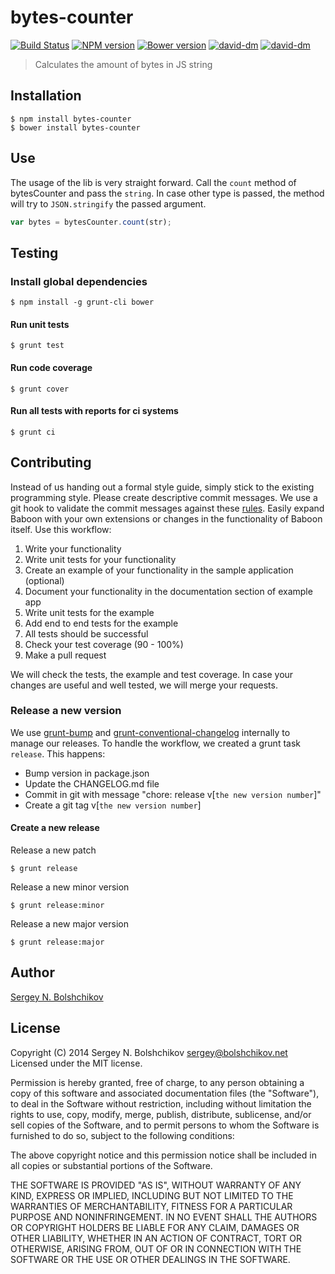 # bytes-counter
[![Build Status](https://secure.travis-ci.org/bolshchikov/bytes-counter.svg?branch=master)](https://travis-ci.org/bolshchikov/bytes-counter) [![NPM version](https://badge.fury.io/js/bytes-counter.svg)](http://badge.fury.io/js/bytes-counter) [![Bower version](https://badge.fury.io/bo/bytes-counter.svg)](http://badge.fury.io/bo/bytes-counter) [![david-dm](https://david-dm.org/bolshchikov/bytes-counter.svg?theme=shields.io)](https://david-dm.org/bolshchikov/bytes-counter/)
[![david-dm](https://david-dm.org/bolshchikov/bytes-counter/dev-status.svg?theme=shields.io)](https://david-dm.org/bolshchikov/bytes-counter#info=devDependencies&view=table)

> Calculates the amount of bytes in JS string

## Installation 
    $ npm install bytes-counter
    $ bower install bytes-counter

## Use
The usage of the lib is very straight forward. Call the `count` method of bytesCounter and pass the `string`.
In case other type is passed, the method will try to `JSON.stringify` the passed argument. 

```js
var bytes = bytesCounter.count(str);
```

## Testing
### Install global dependencies

    $ npm install -g grunt-cli bower

#### Run unit tests

    $ grunt test

#### Run code coverage

    $ grunt cover

#### Run all tests with reports for ci systems

    $ grunt ci

## Contributing
Instead of us handing out a formal style guide, simply stick to the existing programming style. Please create descriptive commit messages.
We use a git hook to validate the commit messages against these [rules](https://docs.google.com/document/d/1QrDFcIiPjSLDn3EL15IJygNPiHORgU1_OOAqWjiDU5Y/edit#heading=h.uyo6cb12dt6w).
Easily expand Baboon with your own extensions or changes in the functionality of Baboon itself. Use this workflow:

1. Write your functionality
2. Write unit tests for your functionality
3. Create an example of your functionality in the sample application (optional)
4. Document your functionality in the documentation section of example app
5. Write unit tests for the example
6. Add end to end tests for the example
7. All tests should be successful
8. Check your test coverage (90 - 100%)
9. Make a pull request

We will check the tests, the example and test coverage. In case your changes are useful and well tested, we will merge your requests.

### Release a new version
We use [grunt-bump](https://github.com/vojtajina/grunt-bump) and [grunt-conventional-changelog](https://github.com/btford/grunt-conventional-changelog) internally to manage our releases.
To handle the workflow, we created a grunt task `release`. This happens:

* Bump version in package.json
* Update the CHANGELOG.md file
* Commit in git with message "chore: release v[`the new version number`]"
* Create a git tag v[`the new version number`]

#### Create a new release
Release a new patch

    $ grunt release

Release a new minor version

    $ grunt release:minor

Release a new major version

    $ grunt release:major

## Author
[Sergey N. Bolshchikov](http://bolshchikov.net)

## License
Copyright (C) 2014 Sergey N. Bolshchikov <sergey@bolshchikov.net>
Licensed under the MIT license.

Permission is hereby granted, free of charge, to any person obtaining a copy
of this software and associated documentation files (the "Software"), to deal
in the Software without restriction, including without limitation the rights
to use, copy, modify, merge, publish, distribute, sublicense, and/or sell
copies of the Software, and to permit persons to whom the Software is
furnished to do so, subject to the following conditions:

The above copyright notice and this permission notice shall be included in
all copies or substantial portions of the Software.

THE SOFTWARE IS PROVIDED "AS IS", WITHOUT WARRANTY OF ANY KIND, EXPRESS OR
IMPLIED, INCLUDING BUT NOT LIMITED TO THE WARRANTIES OF MERCHANTABILITY,
FITNESS FOR A PARTICULAR PURPOSE AND NONINFRINGEMENT. IN NO EVENT SHALL THE
AUTHORS OR COPYRIGHT HOLDERS BE LIABLE FOR ANY CLAIM, DAMAGES OR OTHER
LIABILITY, WHETHER IN AN ACTION OF CONTRACT, TORT OR OTHERWISE, ARISING FROM,
OUT OF OR IN CONNECTION WITH THE SOFTWARE OR THE USE OR OTHER DEALINGS IN
THE SOFTWARE.
